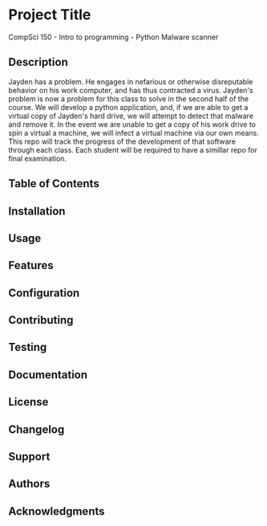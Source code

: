 # Project Title
CompSci 150 - Intro to programming - Python Malware scanner

## Description
Jayden has a problem. He engages in nefarious or otherwise disreputable behavior on his work computer, and has thus contracted a virus. Jayden's problem is now a problem for this class to solve in the second half of the course. We will develop a python application, and, if we are able to get a virtual copy of Jayden's hard drive, we will attempt to detect that malware and remove it. In the event we are unable to get a copy of his work drive to spin a virtual a machine, we will infect a virtual machine via our own means. This repo will track the progress of the development of that software through each class. Each student will be required to have a simillar repo for final examination.

## Table of Contents

## Installation

## Usage

## Features

## Configuration

## Contributing

## Testing

## Documentation

## License

## Changelog

## Support

## Authors

## Acknowledgments